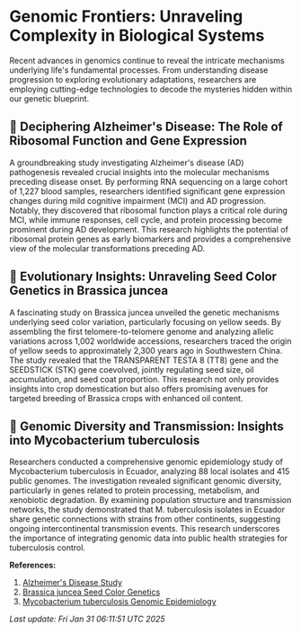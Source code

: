 # Genomic Frontiers: Unraveling Complexity in Biological Systems

Recent advances in genomics continue to reveal the intricate mechanisms underlying life's fundamental processes. From understanding disease progression to exploring evolutionary adaptations, researchers are employing cutting-edge technologies to decode the mysteries hidden within our genetic blueprint.

## 🧬 Deciphering Alzheimer's Disease: The Role of Ribosomal Function and Gene Expression

A groundbreaking study investigating Alzheimer's disease (AD) pathogenesis revealed crucial insights into the molecular mechanisms preceding disease onset. By performing RNA sequencing on a large cohort of 1,227 blood samples, researchers identified significant gene expression changes during mild cognitive impairment (MCI) and AD progression. Notably, they discovered that ribosomal function plays a critical role during MCI, while immune responses, cell cycle, and protein processing become prominent during AD development. This research highlights the potential of ribosomal protein genes as early biomarkers and provides a comprehensive view of the molecular transformations preceding AD.

## 🌱 Evolutionary Insights: Unraveling Seed Color Genetics in Brassica juncea

A fascinating study on Brassica juncea unveiled the genetic mechanisms underlying seed color variation, particularly focusing on yellow seeds. By assembling the first telomere-to-telomere genome and analyzing allelic variations across 1,002 worldwide accessions, researchers traced the origin of yellow seeds to approximately 2,300 years ago in Southwestern China. The study revealed that the TRANSPARENT TESTA 8 (TT8) gene and the SEEDSTICK (STK) gene coevolved, jointly regulating seed size, oil accumulation, and seed coat proportion. This research not only provides insights into crop domestication but also offers promising avenues for targeted breeding of Brassica crops with enhanced oil content.

## 🦠 Genomic Diversity and Transmission: Insights into Mycobacterium tuberculosis

Researchers conducted a comprehensive genomic epidemiology study of Mycobacterium tuberculosis in Ecuador, analyzing 88 local isolates and 415 public genomes. The investigation revealed significant genomic diversity, particularly in genes related to protein processing, metabolism, and xenobiotic degradation. By examining population structure and transmission networks, the study demonstrated that M. tuberculosis isolates in Ecuador share genetic connections with strains from other continents, suggesting ongoing intercontinental transmission events. This research underscores the importance of integrating genomic data into public health strategies for tuberculosis control.

**References:**
1. [Alzheimer's Disease Study](https://pubmed.ncbi.nlm.nih.gov/39885278/)
2. [Brassica juncea Seed Color Genetics](https://pubmed.ncbi.nlm.nih.gov/39883846/)
3. [Mycobacterium tuberculosis Genomic Epidemiology](https://pubmed.ncbi.nlm.nih.gov/39885182/)

*Last update: Fri Jan 31 06:11:51 UTC 2025*
